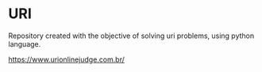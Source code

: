 # URI

Repository created with the objective of solving uri problems, using python language.

https://www.urionlinejudge.com.br/
